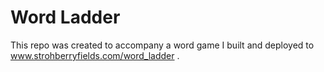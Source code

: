 # Word Ladder

This repo was created to accompany a word game I built and deployed to www.strohberryfields.com/word_ladder .
